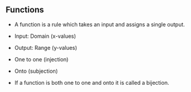 ## Functions

- A function is a rule which takes an input and assigns a single output.
- Input: Domain (x-values)
- Output: Range (y-values)



- One to one (injection)
- Onto (subjection)
- If a function is both one to one and onto it is called a bijection.